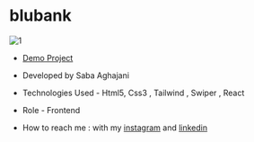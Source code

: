 # blubank
![1](https://github.com/Saba-Aghajani-developer/api-logIn/assets/135870519/64f8e177-15af-431a-993d-cd632dcb035b)

- [Demo Project](https://blubank.vercel.app/)

- Developed by Saba Aghajani
  
- Technologies Used - Html5, Css3 , Tailwind , Swiper , React

- Role - Frontend

- How to reach me : with my [instagram](https://instagram.com/saba_aghajani_developer?utm_source=qr&igshid=MzNlNGNkZWQ4Mg%3D%3D) and [linkedin](https://www.linkedin.com/in/saba-a-69b608208)

